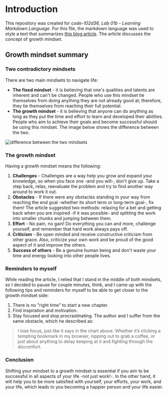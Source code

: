 # Introduction
This repository was created for *code-102d36, Lab 01b - Learning Markdown Language*. 
For this file, the markdown language was used to style a text that summarizes [this blog article](https://www.atlassian.com/blog/inside-atlassian/growth-mindset). The article discusses the concept of growth mindset.

## Growth mindset summary

### Two contradictory mindsets 
There are two main mindsets to navigate life:  
- **The fixed mindset** - it is believing that one's qualities and talents are inherent and can't be changed. People who use this mindset tie themselves from doing anything they are not already good at; therefore, they tie themselves from reaching their full potential.  
- **The growth mindset** - it is believing that anyone can do anything as long as they put the time and effort to learn and developed their abilities. People who aim to achieve their goals and become successful should be using this mindset.
The image below shows the difference between the two. 

![difference between the two mindsets](https://www.thestatesman.com/wp-content/uploads/2021/01/file.png)

### The growth mindset 
Having a growth mindset means the following: 
1. **Challenges** - Challenges are a way help you grow and expand your knowledge, so when you face one -and you will-, don't give up. Take a step back, relax, reevaluate the problem and try to find another way around to work it out.   
2. **Obstacles** - If there were any obstacles standing in your way from reaching the end goal -whether its short term or long-term goal-, fix them! The article suggested two methods: relaxing for a bet and getting back when you are inspired -if it was possible- and splitting the work into smaller chunks and jumping between them. 
3. **Effort** - No pain, no gain! Do everything you can and more, challenge yourself, and remember that hard work always pays off. 
4. **Criticism** - Be open minded and receive constructive criticism from other grace. Also, criticize your own work and be proud of the good aspect of it and improve the others. 
5. **Success of others** - Be a genuine human being and don't waste your time and energy looking into other people lives. 

### Reminders to myself 
While reading the article, I relied that I stand in the middle of both mindsets, so I decided to pause for couple minutes, think, and I came up with the following tips and reminders for myself to be able to get closer to the growth mindset side: 
1. There is no "right time" to start a new chapter.   
2. Find inspiration and motivation. 
3. Stay focused and stop procrastinating. The author and I suffer from the same obstacle, which he described as: 
> I lose focus, just like it says in the chart above. Whether it’s clicking a tempting bookmark in my browser, nipping out to grab a coffee, or just about anything to delay keeping at it and fighting through the discomfort.


### Conclusion 
Shifting your mindset to a growth mindset is essential if you aim to be successful in all aspects of your life -not just work!-. In the other hand, it will help you to be more satisfied with yourself, your efforts, your work, and your life, which leads to you becoming a happier person and your life easier. 